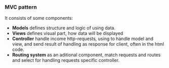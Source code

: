### MVC pattern

It consists of some components:
 - <b>Models</b> defines structure and logic of using data.
 - <b>Views</b> defines visual part, how data will be displayed
 - <b>Controller</b> handle income http-requests, using to handle model and view, and send result of handling as response for client, often in the html code.
  - <b>Routing system</b> as an aditional component, match requests and routes and select for handling requests specific controller.